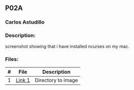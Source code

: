 ## P02A
### Carlos Astudillo
### Description:

screenshot showing that i have installed ncurses on my mac.
 
### Files:

|  #  |  File  |  Description  |
| :---: | ---------------- | -------------------------------------------------- |
|  1  |  [Link 1](https://github.com/EduardoMSU/OOP-2143/blob/main/Assignments/08-P02B/knucklebones)  |  Directory to image  |

